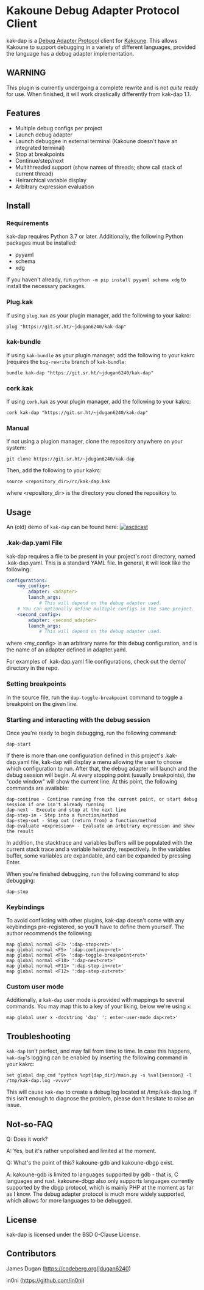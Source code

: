 # Kakoune Debug Adapter Protocol Client

kak-dap is a [Debug Adapter Protocol](https://microsoft.github.io/debug-adapter-protocol/) client for [Kakoune](http://kakoune.org).
This allows Kakoune to support debugging in a variety of different languages, provided the language has a debug adapter implementation.

## WARNING

This plugin is currently undergoing a complete rewrite and is not *quite* ready for use.
When finished, it will work drastically differently from kak-dap 1.1.

## Features

- Multiple debug configs per project
- Launch debug adapter
- Launch debuggee in external terminal (Kakoune doesn't have an integrated terminal)
- Stop at breakpoints
- Continue/step/next
- Multithreaded support (show names of threads; show call stack of current thread)
- Heirarchical variable display
- Arbitrary expression evaluation

## Install

### Requirements

kak-dap requires Python 3.7 or later. Additionally, the following Python packages must be installed:

- pyyaml
- schema
- xdg

If you haven't already, run `python -m pip install pyyaml schema xdg` to install the necessary packages.

### Plug.kak

If using `plug.kak` as your plugin manager, add the following to your kakrc:

```
plug "https://git.sr.ht/~jdugan6240/kak-dap"
```

### kak-bundle

If using `kak-bundle` as your plugin manager, add the following to your kakrc
(requires the `big-rewrite` branch of `kak-bundle`:

```
bundle kak-dap "https://git.sr.ht/~jdugan6240/kak-dap"
```

### cork.kak

If using `cork.kak` as your plugin manager, add the following to your kakrc:

```
cork kak-dap "https://git.sr.ht/~jdugan6240/kak-dap"
```

### Manual

If not using a plugion manager, clone the repository anywhere on your system:

```
git clone https://git.sr.ht/~jdugan6240/kak-dap
```

Then, add the following to your kakrc:

```
source <repository_dir>/rc/kak-dap.kak
```

where <repository_dir> is the directory you cloned the repository to.

## Usage

An (old) demo of `kak-dap` can be found here: [![asciicast](https://asciinema.org/a/fjU1GBrXSxplfP6lEo7cqYcj9.svg)](https://asciinema.org/a/fjU1GBrXSxplfP6lEo7cqYcj9)

### .kak-dap.yaml File

kak-dap requires a file to be present in your project's root directory, named .kak-dap.yaml. This is a standard YAML file. In general,
it will look like the following:

```yaml
configurations:
    <my_config>:
        adapter: <adapter>
        launch_args:
            # This will depend on the debug adapter used.
    # You can optionally define multiple configs in the same project.
    <second_config>:
        adapter: <second_adapter>
        launch_args:
            # This will depend on the debug adapter used.
```

where <my_config> is an arbitrary name for this debug configuration, and <adapter> is the name of an adapter defined in adapter.yaml.

For examples of .kak-dap.yaml file configurations, check out the demo/ directory in the repo.

### Setting breakpoints

In the source file, run the `dap-toggle-breakpoint` command to toggle a breakpoint on the given line.

### Starting and interacting with the debug session

Once you're ready to begin debugging, run the following command:

```
dap-start
```

If there is more than one configuration defined in this project's .kak-dap.yaml file, kak-dap will display a menu allowing the user
to choose which configuration to run. After that, the debug adapter will launch and the debug session will begin. At every stopping point
(usually breakpoints), the "code window" will show the current line. At this point, the following commands are available:

```
dap-continue - Continue running from the current point, or start debug session if one isn't already running
dap-next - Execute and stop at the next line
dap-step-in - Step into a function/method
dap-step-out - Step out (return from) a function/method
dap-evaluate <expression> - Evaluate an arbitrary expression and show the result
```

In addition, the stacktrace and variables buffers will be populated with the current
stack trace and a variable heirarchy, respectively. In the variables buffer, some
variables are expandable, and can be expanded by pressing Enter.

When you're finished debugging, run the following command to stop debugging:

```
dap-stop
```

### Keybindings

To avoid conflicting with other plugins, kak-dap doesn't come with any keybindings pre-registered, so you'll have to define
them yourself. The author recommends the following:

```
map global normal <F3> ':dap-stop<ret>'
map global normal <F5> ':dap-continue<ret>'
map global normal <F9> ':dap-toggle-breakpoint<ret>'
map global normal <F10> ':dap-next<ret>'
map global normal <F11> ':dap-step-in<ret>'
map global normal <F12> ':dap-step-out<ret>'
```

### Custom user mode

Additionally, a `kak-dap` user mode is provided with mappings to several commands. You may map this to a key of your liking, below we're using `x`:

```
map global user x -docstring 'dap' ': enter-user-mode dap<ret>'
```

## Troubleshooting

`kak-dap` isn't perfect, and may fail from time to time. In case this happens, `kak-dap`'s
logging can be enabled by inserting the following command in your kakrc:

```
set global dap_cmd "python %opt{dap_dir}/main.py -s %val{session} -l /tmp/kak-dap.log -vvvvv"
```

This will cause `kak-dap` to create a debug log located at /tmp/kak-dap.log.
If this isn't enough to diagnose the problem, please don't hesitate to raise an issue.

## Not-so-FAQ

Q: Does it work?

A: Yes, but it's rather unpolished and limited at the moment.

Q: What's the point of this? kakoune-gdb and kakoune-dbgp exist.

A: kakoune-gdb is limited to languages supported by gdb - that is, C languages and rust.
kakoune-dbgp also only supports languages currently supported by the dbgp protocol, which
is mainly PHP at the moment as far as I know. The debug adapter protocol is much more widely
supported, which allows for more languages to be debugged.

## License

kak-dap is licensed under the BSD 0-Clause License.

## Contributors

James Dugan (https://codeberg.org/jdugan6240)

in0ni (https://github.com/in0ni)
